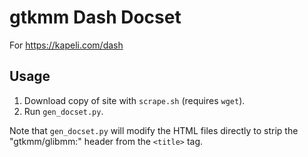 # gtkmm Dash Docset

For https://kapeli.com/dash

## Usage

1. Download copy of site with `scrape.sh` (requires `wget`).
1. Run `gen_docset.py`.

Note that `gen_docset.py` will modify the HTML files directly to strip the "gtkmm/glibmm:" header from the `<title>` tag.
